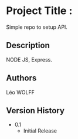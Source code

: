 # Project Title :

Simple repo to setup API.

## Description

NODE JS, Express.


## Authors

Léo WOLFF


## Version History

* 0.1
    * Initial Release
